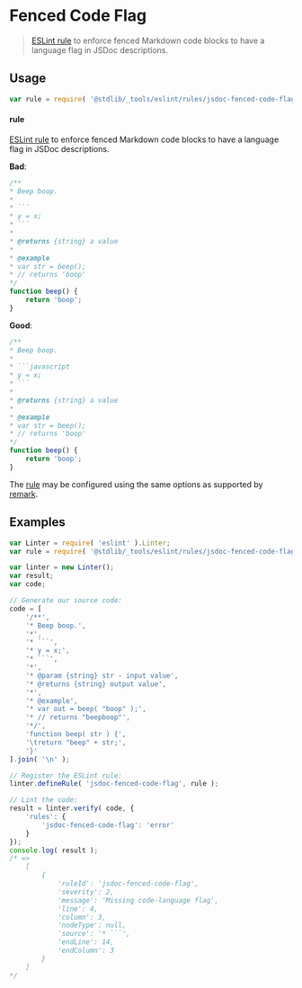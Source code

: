 <!--

@license Apache-2.0

Copyright (c) 2018 The Stdlib Authors.

Licensed under the Apache License, Version 2.0 (the "License");
you may not use this file except in compliance with the License.
You may obtain a copy of the License at

   http://www.apache.org/licenses/LICENSE-2.0

Unless required by applicable law or agreed to in writing, software
distributed under the License is distributed on an "AS IS" BASIS,
WITHOUT WARRANTIES OR CONDITIONS OF ANY KIND, either express or implied.
See the License for the specific language governing permissions and
limitations under the License.

-->

# Fenced Code Flag

> [ESLint rule][eslint-rules] to enforce fenced Markdown code blocks to have a language flag in JSDoc descriptions.

<section class="intro">

</section>

<!-- /.intro -->

<section class="usage">

## Usage

```javascript
var rule = require( '@stdlib/_tools/eslint/rules/jsdoc-fenced-code-flag' );
```

#### rule

[ESLint rule][eslint-rules] to enforce fenced Markdown code blocks to have a language flag in JSDoc descriptions.

**Bad**:

<!-- eslint-disable stdlib/jsdoc-fenced-code-flag, stdlib/jsdoc-markdown-remark -->

```javascript
/**
* Beep boop.
*
* ```
* y = x;
* ```
*
* @returns {string} a value
*
* @example
* var str = beep();
* // returns 'boop'
*/
function beep() {
    return 'boop';
}
```

**Good**:

```javascript
/**
* Beep boop.
*
* ```javascript
* y = x;
* ```
*
* @returns {string} a value
*
* @example
* var str = beep();
* // returns 'boop'
*/
function beep() {
    return 'boop';
}
```

The [rule][eslint-rules] may be configured using the same options as supported by [remark][remark-lint-fenced-code-flag].

</section>

<!-- /.usage -->

<section class="examples">

## Examples

<!-- eslint no-undef: "error" -->

```javascript
var Linter = require( 'eslint' ).Linter;
var rule = require( '@stdlib/_tools/eslint/rules/jsdoc-fenced-code-flag' );

var linter = new Linter();
var result;
var code;

// Generate our source code:
code = [
    '/**',
    '* Beep boop.',
    '*',
    '* ```',
    '* y = x;',
    '* ```',
    '*',
    '* @param {string} str - input value',
    '* @returns {string} output value',
    '*',
    '* @example',
    '* var out = beep( "boop" );',
    '* // returns "beepboop"',
    '*/',
    'function beep( str ) {',
    '\treturn "beep" + str;',
    '}'
].join( '\n' );

// Register the ESLint rule:
linter.defineRule( 'jsdoc-fenced-code-flag', rule );

// Lint the code:
result = linter.verify( code, {
    'rules': {
        'jsdoc-fenced-code-flag': 'error'
    }
});
console.log( result );
/* =>
    [
        {
            'ruleId': 'jsdoc-fenced-code-flag',
            'severity': 2,
            'message': 'Missing code-language flag',
            'line': 4,
            'column': 3,
            'nodeType': null,
            'source': '* ```',
            'endLine': 14,
            'endColumn': 3
        }
    ]
*/
```

</section>

<!-- /.examples -->

<section class="links">

[eslint-rules]: https://eslint.org/docs/developer-guide/working-with-rules

[remark-lint-fenced-code-flag]: https://github.com/remarkjs/remark-lint/tree/19150d94f89f7a0d94d083417890236d11839641/packages/remark-lint-fenced-code-flag

</section>

<!-- /.links -->
